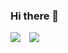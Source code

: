 ### Hi there 👋
<div>
<a href="https://hits.seeyoufarm.com"><img src="https://hits.seeyoufarm.com/api/count/incr/badge.svg?url=https%3A%2F%2Fgithub.com%2Fprove-ability&count_bg=%2379C83D&title_bg=%23555555&icon=instacart.svg&icon_color=%23E96301&title=HITS&edge_flat=true"/></a>
<a href="https://velog.io/@bard">
    <img 
        src="http://img.shields.io/badge/-TECH_BLOG-black?style=for-the-badge&logo=appveyor&logo=v&link=https://velog.io/@bard/"
        style="height : auto; margin-left : 10px; margin-right : 10px;"/>
</a>
</div>
<!--
**prove-ability/prove-ability** is a ✨ _special_ ✨ repository because its `README.md` (this file) appears on your GitHub profile.

Here are some ideas to get you started:

- 🔭 I’m currently working on ...
- 🌱 I’m currently learning ...
- 👯 I’m looking to collaborate on ...
- 🤔 I’m looking for help with ...
- 💬 Ask me about ...
- 📫 How to reach me: ...
- 😄 Pronouns: ...
- ⚡ Fun fact: ...
-->
